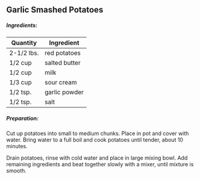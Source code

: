 ## Garlic Smashed Potatoes

##### Ingredients:

| Quantity   | Ingredient    |
|------------|---------------|
| 2-1/2 lbs. | red potatoes  |
| 1/2 cup    | salted butter |
| 1/2 cup    | milk          |
| 1/3 cup    | sour cream    |
| 1/2 tsp.   | garlic powder |
| 1/2 tsp.   | salt          |

##### Preparation:
Cut up potatoes into small to medium chunks. Place in pot and cover with water.  Bring
water to a full boil and cook potatoes until tender, about 10 minutes.

Drain potatoes, rinse with cold water and place in large mixing bowl.  Add remaining ingredients
and beat together slowly with a mixer, until mixture is smooth.
